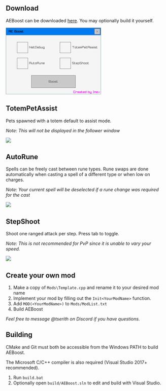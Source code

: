 ## Download

AEBoost can be downloaded [here](https://github.com/Tserith/AEBoost/releases/download/1.0.0/AEBoost.zip). You may optionally build it yourself.

![](Media/boost.png)

## TotemPetAssist

Pets spawned with a totem default to assist mode.

*Note: This will not be displayed in the follower window*

![](Media/assist.gif)

## AutoRune

Spells can be freely cast between rune types. Rune swaps are done automatically when casting a spell of a different type or when low on charges.

*Note: Your current spell will be deselected if a rune change was required for the cast*

![](Media/autorune.gif)

## StepShoot

Shoot one ranged attack per step. Press tab to toggle.

*Note: This is not recommended for PvP since it is unable to vary your speed.*

![](Media/stepshoot.gif)

## Create your own mod

1. Make a copy of `Mods\Template.cpp` and rename it to your desired mod name
2. Implement your mod by filling out the `Init<YourModName>` function.
3. Add `MOD(<YourModName>)` to `Mods/ModList.txt`
4. Build AEBoost

*Feel free to message @tserith on Discord if you have questions.*



## Building

CMake and Git must both be accessible from the Windows PATH to build AEBoost.

The Microsoft C/C++ compiler is also required (Visual Studio 2017+ recommended).

1. Run `build.bat`
2. Optionally open `build/AEBoost.sln` to edit and build with Visual Studio.
